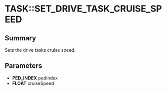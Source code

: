 # TASK::SET_DRIVE_TASK_CRUISE_SPEED

## Summary
Sets the drive tasks cruise speed.

## Parameters
* **PED_INDEX** pedIndex
* **FLOAT** cruiseSpeed